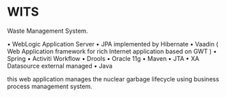 # WITS
Waste Management System. 

•	WebLogic Application Server
•	JPA implemented by Hibernate
•	Vaadin ( Web Application framework for rich Internet application based on GWT )
•	Spring
•	Activiti Workflow
•	Drools
•	Oracle 11g
•	Maven
•	JTA
•	XA Datasource external managed
•	Java

this web application manages the nuclear garbage lifecycle using business process management system.
